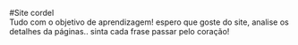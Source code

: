 #Site cordel
<br>
Tudo com o objetivo de aprendizagem! espero que goste do site, analise os detalhes da páginas.. sinta cada frase passar pelo coração!
